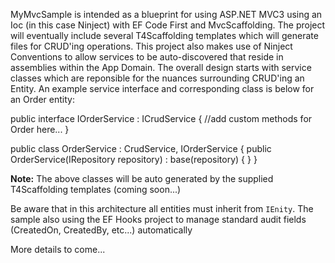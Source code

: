 MyMvcSample is intended as a blueprint for using ASP.NET MVC3 using an Ioc (in this case Ninject) with EF Code First and MvcScaffolding.  The project will eventually include several T4Scaffolding templates which will generate files for CRUD'ing operations.  This project also makes use of Ninject Conventions to allow services to be auto-discovered that reside in assemblies within the App Domain.  The overall design starts with service classes which are reponsible for the nuances surrounding CRUD'ing an Entity.  An example service interface and corresponding class is below for an Order entity:


public interface IOrderService : ICrudService<Order>
{
    //add custom methods for Order here...
}


public class OrderService : CrudService<Order>, IOrderService
{
    public OrderService(IRepository<Order> repository)
     : base(repository)
    {
    }
}


**Note:** The above classes will be auto generated by the supplied T4Scaffolding templates (coming soon...)


Be aware that in this architecture all entities must inherit from `IEnity`.  The sample also using the EF Hooks project to manage standard audit fields (CreatedOn, CreatedBy, etc...) automatically


More details to come...

